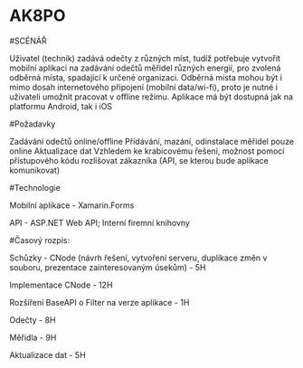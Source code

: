 # AK8PO

#SCÉNÁŘ

Uživatel (technik) zadává odečty z různých míst, tudíž potřebuje vytvořit mobilní aplikaci na zadávání odečtů měřidel různých energií, pro zvolená odběrná místa, spadající k určené organizaci. Odběrná místa mohou být i mimo dosah internetového připojení (mobilní data/wi-fi), proto je nutné i uživateli umožnit pracovat v offline režimu. Aplikace má být dostupná jak na platformu Android, tak i iOS

#Požadavky

Zadávání odečtů online/offline
Přidávání, mazání, odinstalace měřidel pouze online
Aktualizace dat
Vzhledem ke krabicovému řešení, možnost pomocí přístupového kódu rozlišovat zákazníka (API, se kterou bude aplikace komunikovat)

#Technologie

Mobilní aplikace - Xamarin.Forms 

API - ASP.NET Web API; Interní firemní knihovny

#Časový rozpis:

Schůzky - CNode (návrh řešení, vytvoření serveru, duplikace změn v souboru, prezentace zainteresovaným úsekům) - 5H 

Implementace CNode - 12H

Rozšíření BaseAPI o Filter na verze aplikace - 1H

Odečty - 8H

Měřidla - 9H

Aktualizace dat - 5H

